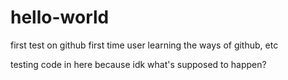# hello-world
first test on github
first time user learning the ways of github, etc<p>
testing code in here because idk what's supposed to happen?</p>


